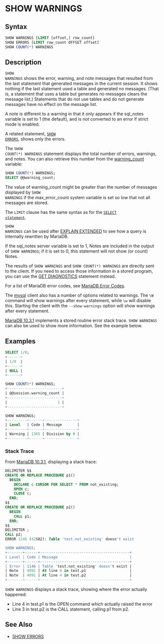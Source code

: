 # SHOW WARNINGS

## Syntax

```sql
SHOW WARNINGS [LIMIT [offset,] row_count]
SHOW ERRORS [LIMIT row_count OFFSET offset]
SHOW COUNT(*) WARNINGS
```

## Description

<code class="highlight fixed" style="white-space:pre-wrap">SHOW WARNINGS</code> shows the error, warning, and note messages
that resulted from the last statement that generated messages in the
current session.  It shows nothing if the last statement used a table
and generated no messages. (That is, a statement that uses a table but
generates no messages clears the message list.) Statements that do not
use tables and do not generate messages have no effect on the message
list.

A note is different to a warning in that it only appears if the <a undefined>sql_notes</a> variable is set to 1 (the default), and is not converted to an error if <a undefined>strict mode</a> is enabled.

A related statement, <code class="highlight fixed" style="white-space:pre-wrap">[SHOW ERRORS](/sql-statements-structure/sql-statements/administrative-sql-statements/show/show-errors)</code>, shows only the errors.

The <code class="highlight fixed" style="white-space:pre-wrap">SHOW COUNT(*) WARNINGS</code> statement displays the total
number of errors, warnings, and notes. You can also retrieve this number from
the [warning_count](/kb/en/server-system-variables/#warning_count) variable:

```sql
SHOW COUNT(*) WARNINGS;
SELECT @@warning_count;
```

The value of <a undefined>warning_count</a> might be greater than the number of messages displayed by <code class="highlight fixed" style="white-space:pre-wrap">SHOW WARNINGS</code> if the <a undefined>max_error_count</a> system variable is set so low that not all messages are stored.

The <code class="highlight fixed" style="white-space:pre-wrap">LIMIT</code> clause has the same syntax as for the
 <code class="highlight fixed" style="white-space:pre-wrap">[SELECT statement](/sql-statements-structure/sql-statements/data-manipulation/selecting-data/select)</code>.

<code class="highlight fixed" style="white-space:pre-wrap">SHOW WARNINGS</code> can be used after [EXPLAIN EXTENDED](/sql-statements-structure/sql-statements/administrative-sql-statements/analyze-and-explain-statements/explain) to see how a query is internally rewritten by MariaDB.

If the <a undefined>sql_notes</a> server variable is set to 1, Notes are included in the output of `SHOW WARNINGS`; if it is set to 0, this statement will not show (or count) Notes.

The results of `SHOW WARNINGS` and `SHOW COUNT(*) WARNINGS` are directly sent to the client. If you need to access those information in a stored program, you can use the [GET DIAGNOSTICS](/programming-customizing-mariadb/programmatic-compound-statements/programmatic-compound-statements-diagnostics/get-diagnostics) statement instead.

For a list of MariaDB error codes, see [MariaDB Error Codes](/sql-statements-structure/sql-language-structure/mariadb-error-codes).

The [mysql](/clients-utilities/mysql-client/mysql-command-line-client) client also has a number of options related to warnings.  The `\W` command will show warnings after every statement, while `\w` will disable this. Starting the client with the `--show-warnings` option will show warnings after every statement.

[MariaDB 10.3.1](/kb/en/mariadb-1031-release-notes/) implements a stored routine error stack trace. `SHOW WARNINGS` can also be used to show more information. See the example below.

## Examples

```sql
SELECT 1/0;
+------+
| 1/0  |
+------+
| NULL |
+------+

SHOW COUNT(*) WARNINGS;
+-------------------------+
| @@session.warning_count |
+-------------------------+
|                       1 |
+-------------------------+

SHOW WARNINGS;
+---------+------+---------------+
| Level   | Code | Message       |
+---------+------+---------------+
| Warning | 1365 | Division by 0 |
+---------+------+---------------+
```

### Stack Trace

From [MariaDB 10.3.1](/kb/en/mariadb-1031-release-notes/), displaying a stack trace:

```sql
DELIMITER $$
CREATE OR REPLACE PROCEDURE p1()
  BEGIN
    DECLARE c CURSOR FOR SELECT * FROM not_existing;
    OPEN c;
    CLOSE c;
  END;
$$
CREATE OR REPLACE PROCEDURE p2()
  BEGIN
    CALL p1;
  END;
$$
DELIMITER ;
CALL p2;
ERROR 1146 (42S02): Table 'test.not_existing' doesn't exist

SHOW WARNINGS;
+-------+------+-----------------------------------------+
| Level | Code | Message                                 |
+-------+------+-----------------------------------------+
| Error | 1146 | Table 'test.not_existing' doesn't exist |
| Note  | 4091 | At line 6 in test.p1                    |
| Note  | 4091 | At line 4 in test.p2                    |
+-------+------+-----------------------------------------+
```

`SHOW WARNINGS` displays a stack trace, showing where the error actually happened:

- Line 4 in test.p1 is the OPEN command which actually raised the error
- Line 3 in test.p2 is the CALL statement, calling p1 from p2.

## See Also

- [SHOW ERRORS](/sql-statements-structure/sql-statements/administrative-sql-statements/show/show-errors)